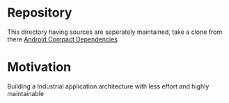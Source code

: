 # Repository
 This directory having sources are seperately maintained, take a clone from there [Android Compact Dependencies](https://github.com/merlinJeyakumar/android-compact-dependencies.git)

# Motivation
Building a Industrial application architecture with less effort and highly maintainable
 
